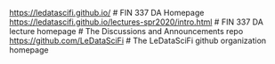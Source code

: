 https://ledatascifi.github.io/                              # FIN 337 DA Homepage 
https://ledatascifi.github.io/lectures-spr2020/intro.html   # FIN 337 DA lecture homepage
                                                            # The Discussions and Announcements repo
https://github.com/LeDataSciFi                              # The LeDataSciFi github organization homepage
